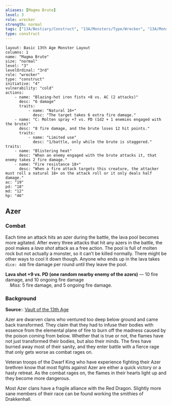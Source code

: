 ```yaml
---
aliases: [Magma Brute]
level: 3
role: wrecker
strength: normal
tags: ["13A/Bestiary/Construct", "13A/Monsters/Type/Wrecker", "13A/Monsters/Factions/Azer"]
type: construct
---
```


```statblock
layout: Basic 13th Age Monster Layout
columns: 1
name: "Magma Brute"
size: "normal"
level: "3"
levelOrdinal: "3rd"
role: "wrecker"
type: "construct"
initiative: "4"
vulnerability: "cold"
actions:
    - name: "Blazing-hot iron fists +8 vs. AC (2 attacks)"
      desc: "6 damage"
      traits:
          - name: "Natural 16+"
            desc: "The target takes 6 extra fire damage."
    - name: "C: Molten spray +7 vs. PD (1d2 + 1 enemies engaged with the brute)"
      desc: "8 fire damage, and the brute loses 12 hit points."
      traits:
          - name: "Limited use"
            desc: "1/battle, only while the brute is staggered."
traits:
    - name: "Blistering heat"
      desc: "When an enemy engaged with the brute attacks it, that enemy takes 2 fire damage."
    - name: "Fire resistance 18+"
      desc: "When a fire attack targets this creature, the attacker must roll a natural 18+ on the attack roll or it only deals half damage."
ac: "19"
pd: "18"
md: "12"
hp: "46"
```

## Azer

### Combat

Each time an attack hits an azer during the battle, the lava pool becomes more agitated. After every three attacks that hit any azers in the battle, the pool makes a *lava shot* attack as a free action. The pool is full of molten rock but not actually a monster, so it can’t be killed normally. There might be other ways to cool it down though. Anyone who ends up in the lava takes `dice: 4d8` fire damage per round until they leave the pool.

**Lava shot +9 vs. PD (one random nearby enemy of the azers)** — 10 fire damage, and 10 ongoing fire damage  
 *Miss:* 5 fire damage, and 5 ongoing fire damage.

### Background

**Source**:: [Vault of the 13th Age](https://13thage.org/index.php/monsters/273-azer)

Azer are dwarven clans who ventured too deep below ground and came back transformed. They claim that they had to infuse their bodies with essence from the elemental plane of fire to burn off the madness caused by the poison coming from below. Whether that is true or not, the flames have not just transformed their bodies, but also their minds. The fires have burned away most of their sanity, and they enter battle with a fierce rage that only gets worse as combat rages on.

Veteran troops of the Dwarf King who have experience fighting their Azer brethren know that most fights against Azer are either a quick victory or a hasty retreat. As the combat rages on, the flames in their hearts light up and they become more dangerous.

Most Azer clans have a fragile alliance with the Red Dragon. Slightly more sane members of their race can be found working the smithies of Drakkenhall.